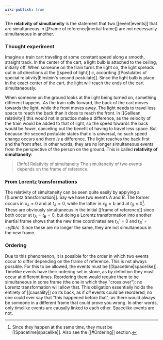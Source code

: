 ```yaml
---
wiki-publish: true
---
```

The **relativity of simultaneity** is the statement that two [[event|events]] that are simultaneous in [[Frame of reference|inertial frame]] are not necessarily simultaneous in another.
### Thought experiment
Imagine a train cart traveling at some constant speed along a smooth, straight track. In the center of the cart, a light bulb is attached to the ceiling, initially off. When someone on the train turns the light on, the light spreads out in all directions at the [[speed of light]] $c$, according [[Postulates of special relativity|Einstein's second postulate]]. Since the light bulb is place in the exact center of the cart, the light will reach the ends of the cart simultaneously.

When someone on the ground looks at the light being turned on, something different happens. As the train rolls forward, the back of the cart moves towards the light, while the front moves away. The light needs to travel less space to reach the back than it does to reach the front. In [[Galilean relativity]] this would not in practice make a difference, as the velocity of the train would be added to that of light, so the speed towards the back would be *lower*, canceling out the benefit of having to travel less space. But because the second postulate states that $c$ is universal, no such speed change occurs and there *is* a difference. The light reaches the back first and the front after. In other words, they are no longer simultaneous events from the perspective of the person on the ground. This is called **relativity of simultaneity**:

> [!info] Relativity of simultaneity
> The simultaneity of two events depends on the frame of reference.
### From Lorentz transformations
The relativity of simultaneity can be seen quite easily by applying a [[Lorentz transformation]]. Say we have two events $A$ and $B$. The former occurs in $x_{A}=0$ and at $t_{A}=0$, while the latter in $x_{B}=b$ and at $t_{B}=0$[^1]. These are obviously simultaneous in the initial [[frame of reference]] since both occur at $t_{A}=t_{B}=0$, but doing a Lorentz transformation into another inertial frame shows that the new time coordinates are $t_{A}'=0$ and $t_{B}'=-\gamma \beta b/c$.  Since these are no longer the same, they are not simultaneous in the new frame.
### Ordering
Due to this phenomenon, it is possible for the order in which two events occur to differ depending on the frame of reference. This is not always possible. For this to be allowed, the events must be [[Spacetime|spacelike]]. Timelike events have their ordering set in stone, as by definition they must occur at different times. Reordering them would require them to be simultaneous in some frame (the one in which they "cross over"): no Lorentz transformation will allow that. This obligation essentially holds the entirety of [[causality]] on its back, as if *all* events could be reordered, no one could ever say that "this happened before that", as there would always be someone in a different frame that could prove you wrong. In other words, only timelike events are causally linked to each other. Spacelike events are not.

[^1]: Since they happen at the same time, they must be [[Spacetime|spacelike]]. Also see the [[#Ordering]] section.
